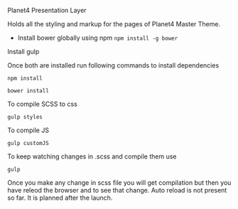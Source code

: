Planet4 Presentation Layer

Holds all the styling and markup for the pages of Planet4 Master Theme.

* Install bower globally using npm 
`npm install -g bower`

Install gulp

Once both are installed run following commands to install dependencies

`npm install`

`bower install`

To compile SCSS to css

`gulp styles`

To compile JS

`gulp customJS`

To keep watching changes in .scss and compile them use

`gulp`

Once you make any change in scss file you will get compilation but then you have releod the browser and to see that change. Auto reload is not present so far. It is planned after the launch.
